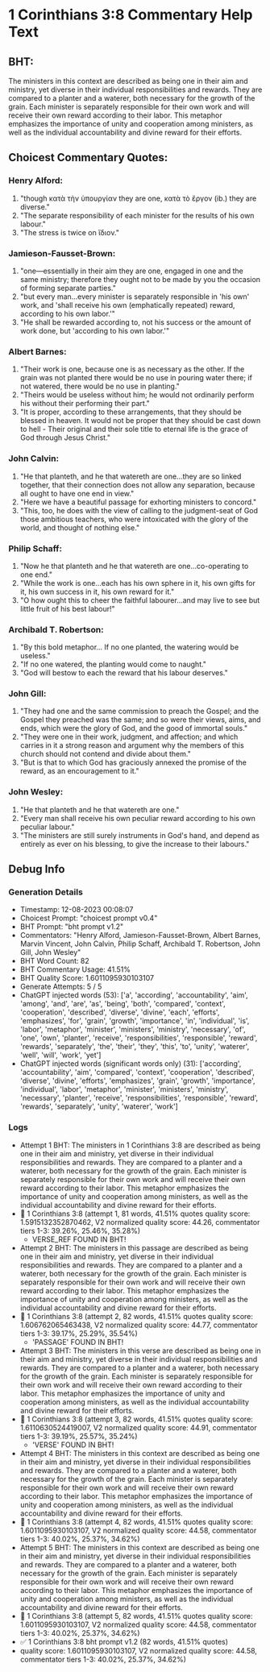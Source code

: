 # 1 Corinthians 3:8 Commentary Help Text

## BHT:
The ministers in this context are described as being one in their aim and ministry, yet diverse in their individual responsibilities and rewards. They are compared to a planter and a waterer, both necessary for the growth of the grain. Each minister is separately responsible for their own work and will receive their own reward according to their labor. This metaphor emphasizes the importance of unity and cooperation among ministers, as well as the individual accountability and divine reward for their efforts.

## Choicest Commentary Quotes:
### Henry Alford:
1. "though κατὰ τὴν ὑπουργίαν they are one, κατὰ τὸ ἔργον (ib.) they are diverse."
2. "The separate responsibility of each minister for the results of his own labour."
3. "The stress is twice on ἴδιον."

### Jamieson-Fausset-Brown:
1. "one—essentially in their aim they are one, engaged in one and the same ministry; therefore they ought not to be made by you the occasion of forming separate parties."
2. "but every man...every minister is separately responsible in 'his own' work, and 'shall receive his own (emphatically repeated) reward, according to his own labor.'"
3. "He shall be rewarded according to, not his success or the amount of work done, but 'according to his own labor.'"

### Albert Barnes:
1. "Their work is one, because one is as necessary as the other. If the grain was not planted there would be no use in pouring water there; if not watered, there would be no use in planting."
2. "Theirs would be useless without him; he would not ordinarily perform his without their performing their part."
3. "It is proper, according to these arrangements, that they should be blessed in heaven. It would not be proper that they should be cast down to hell - Their original and their sole title to eternal life is the grace of God through Jesus Christ."

### John Calvin:
1. "He that planteth, and he that watereth are one...they are so linked together, that their connection does not allow any separation, because all ought to have one end in view." 
2. "Here we have a beautiful passage for exhorting ministers to concord." 
3. "This, too, he does with the view of calling to the judgment-seat of God those ambitious teachers, who were intoxicated with the glory of the world, and thought of nothing else."

### Philip Schaff:
1. "Now he that planteth and he that watereth are one...co-operating to one end."
2. "While the work is one...each has his own sphere in it, his own gifts for it, his own success in it, his own reward for it."
3. "O how ought this to cheer the faithful labourer...and may live to see but little fruit of his best labour!"

### Archibald T. Robertson:
1. "By this bold metaphor... If no one planted, the watering would be useless." 
2. "If no one watered, the planting would come to naught."
3. "God will bestow to each the reward that his labour deserves."

### John Gill:
1. "They had one and the same commission to preach the Gospel; and the Gospel they preached was the same; and so were their views, aims, and ends, which were the glory of God, and the good of immortal souls."
2. "They were one in their work, judgment, and affection; and which carries in it a strong reason and argument why the members of this church should not contend and divide about them."
3. "But is that to which God has graciously annexed the promise of the reward, as an encouragement to it."

### John Wesley:
1. "He that planteth and he that watereth are one."
2. "Every man shall receive his own peculiar reward according to his own peculiar labour."
3. "The ministers are still surely instruments in God's hand, and depend as entirely as ever on his blessing, to give the increase to their labours."


## Debug Info
### Generation Details
- Timestamp: 12-08-2023 00:08:07
- Choicest Prompt: "choicest prompt v0.4"
- BHT Prompt: "bht prompt v1.2"
- Commentators: "Henry Alford, Jamieson-Fausset-Brown, Albert Barnes, Marvin Vincent, John Calvin, Philip Schaff, Archibald T. Robertson, John Gill, John Wesley"
- BHT Word Count: 82
- BHT Commentary Usage: 41.51%
- BHT Quality Score: 1.6011095930103107
- Generate Attempts: 5 / 5
- ChatGPT injected words (53):
	['a', 'according', 'accountability', 'aim', 'among', 'and', 'are', 'as', 'being', 'both', 'compared', 'context', 'cooperation', 'described', 'diverse', 'divine', 'each', 'efforts', 'emphasizes', 'for', 'grain', 'growth', 'importance', 'in', 'individual', 'is', 'labor', 'metaphor', 'minister', 'ministers', 'ministry', 'necessary', 'of', 'one', 'own', 'planter', 'receive', 'responsibilities', 'responsible', 'reward', 'rewards', 'separately', 'the', 'their', 'they', 'this', 'to', 'unity', 'waterer', 'well', 'will', 'work', 'yet']
- ChatGPT injected words (significant words only) (31):
	['according', 'accountability', 'aim', 'compared', 'context', 'cooperation', 'described', 'diverse', 'divine', 'efforts', 'emphasizes', 'grain', 'growth', 'importance', 'individual', 'labor', 'metaphor', 'minister', 'ministers', 'ministry', 'necessary', 'planter', 'receive', 'responsibilities', 'responsible', 'reward', 'rewards', 'separately', 'unity', 'waterer', 'work']

### Logs
- Attempt 1 BHT: The ministers in 1 Corinthians 3:8 are described as being one in their aim and ministry, yet diverse in their individual responsibilities and rewards. They are compared to a planter and a waterer, both necessary for the growth of the grain. Each minister is separately responsible for their own work and will receive their own reward according to their labor. This metaphor emphasizes the importance of unity and cooperation among ministers, as well as the individual accountability and divine reward for their efforts.
- 🔄 1 Corinthians 3:8 (attempt 1, 81 words, 41.51% quotes quality score: 1.5915132352870462, V2 normalized quality score: 44.26, commentator tiers 1-3: 39.26%, 25.46%, 35.28%) 
	- VERSE_REF FOUND IN BHT!
- Attempt 2 BHT: The ministers in this passage are described as being one in their aim and ministry, yet diverse in their individual responsibilities and rewards. They are compared to a planter and a waterer, both necessary for the growth of the grain. Each minister is separately responsible for their own work and will receive their own reward according to their labor. This metaphor emphasizes the importance of unity and cooperation among ministers, as well as the individual accountability and divine reward for their efforts.
- 🔄 1 Corinthians 3:8 (attempt 2, 82 words, 41.51% quotes quality score: 1.606762065463438, V2 normalized quality score: 44.77, commentator tiers 1-3: 39.17%, 25.29%, 35.54%) 
	- 'PASSAGE' FOUND IN BHT!
- Attempt 3 BHT: The ministers in this verse are described as being one in their aim and ministry, yet diverse in their individual responsibilities and rewards. They are compared to a planter and a waterer, both necessary for the growth of the grain. Each minister is separately responsible for their own work and will receive their own reward according to their labor. This metaphor emphasizes the importance of unity and cooperation among ministers, as well as the individual accountability and divine reward for their efforts.
- 🔄 1 Corinthians 3:8 (attempt 3, 82 words, 41.51% quotes quality score: 1.6110630524419007, V2 normalized quality score: 44.91, commentator tiers 1-3: 39.19%, 25.57%, 35.24%) 
	- 'VERSE' FOUND IN BHT!
- Attempt 4 BHT: The ministers in this context are described as being one in their aim and ministry, yet diverse in their individual responsibilities and rewards. They are compared to a planter and a waterer, both necessary for the growth of the grain. Each minister is separately responsible for their own work and will receive their own reward according to their labor. This metaphor emphasizes the importance of unity and cooperation among ministers, as well as the individual accountability and divine reward for their efforts.
- 🔄 1 Corinthians 3:8 (attempt 4, 82 words, 41.51% quotes quality score: 1.6011095930103107, V2 normalized quality score: 44.58, commentator tiers 1-3: 40.02%, 25.37%, 34.62%)
- Attempt 5 BHT: The ministers in this context are described as being one in their aim and ministry, yet diverse in their individual responsibilities and rewards. They are compared to a planter and a waterer, both necessary for the growth of the grain. Each minister is separately responsible for their own work and will receive their own reward according to their labor. This metaphor emphasizes the importance of unity and cooperation among ministers, as well as the individual accountability and divine reward for their efforts.
- 🔄 1 Corinthians 3:8 (attempt 5, 82 words, 41.51% quotes quality score: 1.6011095930103107, V2 normalized quality score: 44.58, commentator tiers 1-3: 40.02%, 25.37%, 34.62%)
- ✅ 1 Corinthians 3:8 bht prompt v1.2 (82 words, 41.51% quotes)
- quality score: 1.6011095930103107, V2 normalized quality score: 44.58, commentator tiers 1-3: 40.02%, 25.37%, 34.62%)